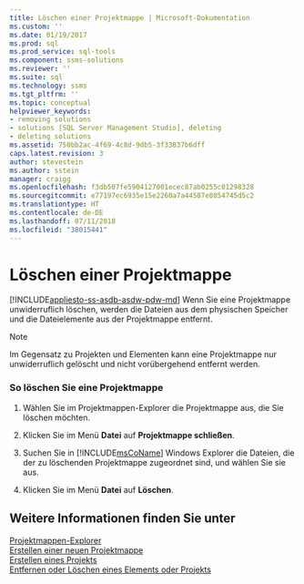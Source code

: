```yaml
---
title: Löschen einer Projektmappe | Microsoft-Dokumentation
ms.custom: ''
ms.date: 01/19/2017
ms.prod: sql
ms.prod_service: sql-tools
ms.component: ssms-solutions
ms.reviewer: ''
ms.suite: sql
ms.technology: ssms
ms.tgt_pltfrm: ''
ms.topic: conceptual
helpviewer_keywords:
- removing solutions
- solutions [SQL Server Management Studio], deleting
- deleting solutions
ms.assetid: 750bb2ac-4f69-4c8d-9db5-3f33837b6dff
caps.latest.revision: 3
author: stevestein
ms.author: sstein
manager: craigg
ms.openlocfilehash: f3db507fe5904127001ecec87ab0255c01298328
ms.sourcegitcommit: e77197ec6935e15e2260a7a44587e8054745d5c2
ms.translationtype: HT
ms.contentlocale: de-DE
ms.lasthandoff: 07/11/2018
ms.locfileid: "38015441"
---
```

# <a name="delete-a-solution"></a>Löschen einer Projektmappe
[!INCLUDE[appliesto-ss-asdb-asdw-pdw-md](../../includes/appliesto-ss-asdb-asdw-pdw-md.md)]
Wenn Sie eine Projektmappe unwiderruflich löschen, werden die Dateien aus dem physischen Speicher und die Dateielemente aus der Projektmappe entfernt.  
  
> [!NOTE]  
> Im Gegensatz zu Projekten und Elementen kann eine Projektmappe nur unwiderruflich gelöscht und nicht vorübergehend entfernt werden.  
  
### <a name="to-delete-a-solution"></a>So löschen Sie eine Projektmappe  
  
1.  Wählen Sie im Projektmappen-Explorer die Projektmappe aus, die Sie löschen möchten.  
  
2.  Klicken Sie im Menü **Datei** auf **Projektmappe schließen**.  
  
3.  Suchen Sie in [!INCLUDE[msCoName](../../includes/msconame_md.md)] Windows Explorer die Dateien, die der zu löschenden Projektmappe zugeordnet sind, und wählen Sie sie aus.  
  
4.  Klicken Sie im Menü **Datei** auf **Löschen**.  
  
## <a name="see-also"></a>Weitere Informationen finden Sie unter  
[Projektmappen-Explorer](../../ssms/solution/solution-explorer.md)  
[Erstellen einer neuen Projektmappe](../../ssms/solution/create-a-new-solution.md)  
[Erstellen eines Projekts](../../ssms/solution/create-a-project.md)  
[Entfernen oder Löschen eines Elements oder Projekts](../../ssms/solution/remove-or-delete-an-item-or-project.md)  
  
